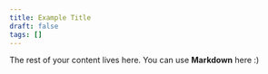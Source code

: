 ```yaml
---
title: Example Title
draft: false
tags: []
---
```

 
The rest of your content lives here. You can use **Markdown** here :)


